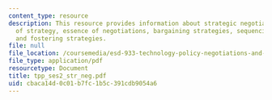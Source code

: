 ```yaml
---
content_type: resource
description: This resource provides information about strategic negotiations, essence
  of strategy, essence of negotiations, bargaining strategies, sequencing forcing
  and fostering strategies.
file: null
file_location: /coursemedia/esd-933-technology-policy-negotiations-and-dispute-resolution-spring-2005/cbaca14d0c01b7fc1b5c391cdb9054a6_tpp_ses2_str_neg.pdf
file_type: application/pdf
resourcetype: Document
title: tpp_ses2_str_neg.pdf
uid: cbaca14d-0c01-b7fc-1b5c-391cdb9054a6
---
```

